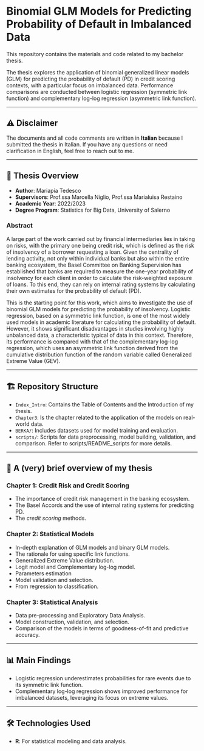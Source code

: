 # Binomial GLM Models for Predicting Probability of Default in Imbalanced Data

This repository contains the materials and code related to my bachelor thesis. 

The thesis explores the application of binomial generalized linear models (GLM) for predicting the probability of default (PD) in credit scoring contexts, with a particular focus on imbalanced data. Performance comparisons are conducted between logistic regression (symmetric link function) and complementary log-log regression (asymmetric link function).

---

## ⚠️ Disclaimer
The documents and all code comments are written in **Italian** because I submitted the thesis in Italian. If you have any questions or need clarification in English, feel free to reach out to me.

---

## 📘 Thesis Overview
- **Author**: Mariapia Tedesco  
- **Supervisors**: Prof.ssa Marcella Niglio, Prof.ssa Marialuisa Restaino  
- **Academic Year**: 2022/2023  
- **Degree Program**: Statistics for Big Data, University of Salerno  

### Abstract
A large part of the work carried out by financial intermediaries lies in taking on risks, with the primary one being credit risk, which is defined as the risk of insolvency of a borrower requesting a loan. Given the centrality of lending activity, not only within individual banks but also within the entire banking ecosystem, the Basel Committee on Banking Supervision has established that banks are required to measure the one-year probability of insolvency for each client in order to calculate the risk-weighted exposure of loans. To this end, they can rely on internal rating systems by calculating their own estimates for the probability of default (PD).

This is the starting point for this work, which aims to investigate the use of binomial GLM models for predicting the probability of insolvency. Logistic regression, based on a symmetric link function, is one of the most widely used models in academic literature for calculating the probability of default. However, it shows significant disadvantages in studies involving highly unbalanced data, a characteristic typical of data in this context. Therefore, its performance is compared with that of the complementary log-log regression, which uses an asymmetric link function derived from the cumulative distribution function of the random variable called Generalized Extreme Value (GEV).

---

## 🏗️ Repository Structure
- `Index_Intro`: Contains the Table of Contents and the Introduction of my thesis.
- `Chapter3`: Is the chapter related to the application of the models on real-world data.
- `BERKA/`: Includes datasets used for model training and evaluation. 
- `scripts/`: Scripts for data preprocessing, model building, validation, and comparison. Refer to scripts/README_scripts for more details.

---

## 🚀 A (very) brief overview of my thesis

### Chapter 1: Credit Risk and Credit Scoring
- The importance of credit risk management in the banking ecosystem.
- The Basel Accords and the use of internal rating systems for predicting PD.
- The *credit scoring* methods.

### Chapter 2: Statistical Models
- In-depth explanation of GLM models and binary GLM models.
- The rationale for using specific link functions.
- Generalized Extreme Value distribution.
- Logit model and Complementary log-log model.
- Parameters estimation
- Model validation and selection.
- From regression to classification.

### Chapter 3: Statistical Analysis
- Data pre-processing and Exploratory Data Analysis.
- Model construction, validation, and selection.
- Comparison of the models in terms of goodness-of-fit and predictive accuracy.

---

## 📊 Main Findings
- Logistic regression underestimates probabilities for rare events due to its symmetric link function.
- Complementary log-log regression shows improved performance for imbalanced datasets, leveraging its focus on extreme values.

---

## 🛠️ Technologies Used
- **R**: For statistical modeling and data analysis.



